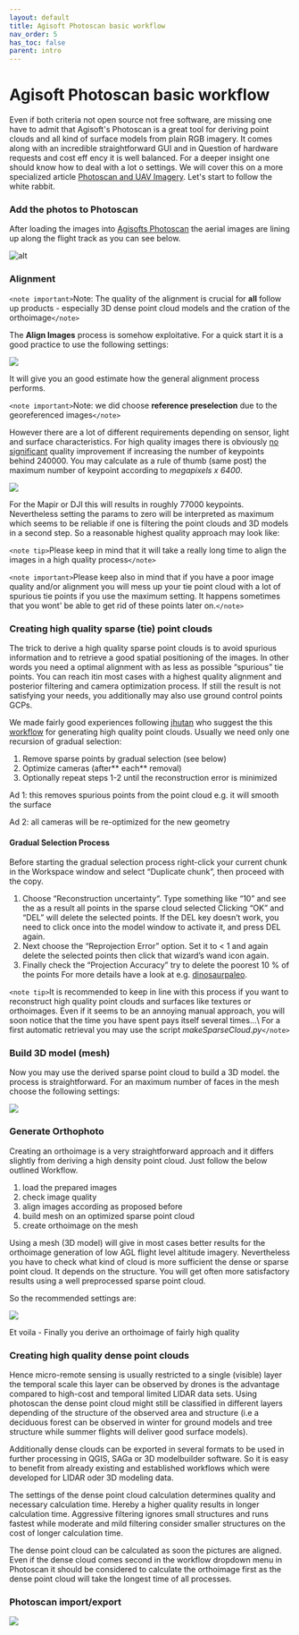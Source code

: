 ```yaml
---
layout: default
title: Agisoft Photoscan basic workflow
nav_order: 5
has_toc: false
parent: intro
---
```



#   Agisoft Photoscan basic workflow

Even if both criteria not open source not free software, are missing one have to admit that 
Agisoft's Photoscan is a great tool for deriving point clouds and all kind of surface models from plain RGB imagery. It comes along with an incredible straightforward GUI and in Question of hardware requests and cost eff ency it is well balanced. For a deeper insight one should know how to deal with a lot o settings. We will cover this on a more specialized article [Photoscan and UAV Imagery](rs/micrors/agisoft/images/photoscanunderthehood). Let's start to follow the white rabbit.



### Add the photos to Photoscan

After loading the images into [Agisofts Photoscan](http://www.agisoft.com/) the aerial images are lining up along the flight track as you can see below.


![alt](images/workflow_image_2.png)

### Alignment


`<note important>`Note: The quality of the alignment is crucial for **all** follow up products - especially 3D dense point cloud models and the cration of the orthoimage`</note>`



The **Align Images** process is somehow exploitative. For a quick start it is a good practice to use the following settings:

![](images/workflow_image_3.png)

It will give you an good estimate how the general alignment process performs. 

`<note important>`Note: we did choose **reference preselection** due to the georeferenced images`</note>`



However there are a lot of different requirements depending on sensor, light and surface characteristics. For high quality images there is obviously [no](http://www.agisoft.com/forum/index.php?topic=3559.0)[ significant](http://www.agisoft.com/forum/index.php?topic=3559.0) quality improvement if increasing the number of keypoints behind 240000. You may calculate as a rule of thumb (same post) the maximum number of keypoint according to *megapixels x 6400*. 

![](images/workflow_image_4.png)

For the Mapir or DJI this will results in roughly 77000 keypoints.  Nevertheless setting the params to zero will be interpreted as maximum which seems to be reliable if one is filtering the point clouds and 3D models in a second step.  So a reasonable highest quality approach may look like:

`<note tip>`Please keep in mind that it will take a really long time to align the images in a high quality process`</note>`

`<note important>`Please keep also in mind that if you have a poor image quality and/or alignment you will mess up your tie point cloud with a lot of spurious tie points if you use the maximum setting. It happens sometimes that you wont' be able  to get rid of these points later on.`</note>`




### Creating high quality sparse (tie) point clouds


The trick to derive a high quality sparse  point clouds is to avoid spurious information and to retrieve a good spatial positioning of the images. In other words you need a optimal alignment with as less as possible “spurious” tie points.  You can reach itin most cases with a highest quality alignment and posterior filtering and camera optimization  process. If still the result is not satisfying your needs,  you additionally may also use ground control points GCPs. 

We made fairly good experiences following [jhutan](http://www.agisoft.com/forum/index.php?action=profile;u=179074) who suggest the this [workflow](http://www.agisoft.com/forum/index.php?topic=3559.0) for generating high quality point clouds. Usually we need only one recursion of gradual selection:

 1.  Remove sparse points by gradual selection (see below)
 2.  Optimize cameras (after** each** removal)
 3.  Optionally repeat steps 1-2 until the reconstruction error is minimized

Ad 1: this removes spurious points from the point cloud e.g. it will smooth the surface

Ad 2: all cameras will be re-optimized for the new geometry

#### Gradual Selection Process


Before starting the gradual selection process right-click your current chunk in the Workspace window and select “Duplicate chunk”, then proceed with the copy. 

 1.  Choose “Reconstruction uncertainty“. Type something like “10” and see the as a result all points in the sparse cloud selected Clicking “OK” and “DEL” will delete the selected points. If the DEL key doesn’t work, you need to click once into the model window to activate it, and press DEL again.
 2.  Next choose the “Reprojection Error” option. Set it to < 1 and again delete the selected points then click that wizard’s wand icon again. 
 3.  Finally check the “Projection Accuracy”  try to delete the poorest 10 % of the points
For more details have a look at e.g.  [dinosaurpaleo](https///dinosaurpalaeo.wordpress.com/2015/10/11/photogrammetry-tutorial-11-how-to-handle-a-project-in-agisoft-photoscan/).  

`<note tip>`It is recommended to keep in line with this process if you want to reconstruct high quality point clouds and surfaces like textures or orthoimages. Even if it seems to be an annoying manual approach, you will soon notice that the time you have spent pays itself several times…\\ For a first automatic retrieval you may use the script *makeSparseCloud.py*`</note>`



### Build 3D model (mesh)

Now you may use the derived sparse point cloud to build a 3D model. the process is straightforward. For an maximum number of faces in the mesh choose the following settings:

![](images/workflow_image_5.png)

### Generate Orthophoto


Creating an orthoimage is a very straightforward approach and it differs slightly from deriving a high density point cloud. Just follow the below outlined Workflow. 

 1.  load the prepared images
 2.  check image quality 
 3.  align images according as proposed before
 4.  build mesh on an optimized sparse point cloud
 5.  create orthoimage on the mesh

Using a mesh (3D model) will give in most cases better results for the orthoimage generation of  low AGL flight level altitude imagery. Nevertheless you have to check what kind of cloud is more sufficient the dense or sparse point cloud. It depends on the structure. You will get often more satisfactory results using a well preprocessed sparse point cloud.  

So the recommended settings are:

![](images/workflow_image_6.png)

Et voila - Finally you derive an orthoimage of fairly high quality 

### Creating high quality dense point clouds


Hence micro-remote sensing is usually restricted to a single (visible) layer the temporal scale this layer can be observed by drones is the advantage compared to high-cost and temporal limited LIDAR data sets. Using photoscan the dense point cloud might still be classified in different layers depending of the structure of the observed area and structure (i.e a deciduous forest can be observed in winter for ground models and tree structure while summer flights will deliver good surface models). 

Additionally dense clouds can be exported in several formats to be used in further processing in QGIS, SAGa or 3D modelbuilder software. So it is easy to benefit from already existing and established workflows which were developed for LIDAR oder 3D modeling data. 

The settings of the dense point cloud calculation determines quality and necessary calculation time. Hereby a higher quality results in longer calculation time. Aggressive filtering ignores small structures and runs fastest while moderate and mild filtering consider smaller structures on the cost of longer calculation time.

The dense point cloud can be calculated as soon the pictures are aligned. Even if the dense cloud comes second in the workflow dropdown menu in Photoscan it should be considered to calculate the orthoimage first as the dense point cloud will take the longest time of all processes. 

### Photoscan import/export


![](images/workflow_image_6.png)



